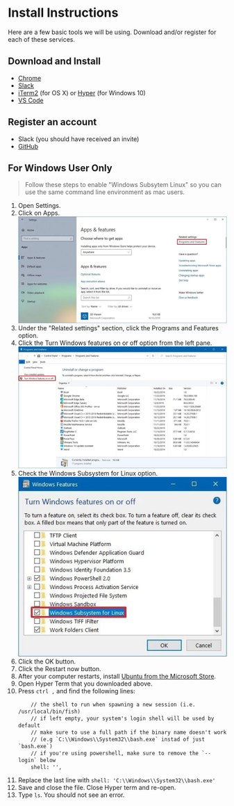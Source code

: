 # Install Instructions

Here are a few basic tools we will be using. Download and/or register for each of these services.

## Download and Install
* [Chrome](https://www.google.com/chrome/)
* [Slack](https://slack.com/downloads)
* [iTerm2](https://www.iterm2.com/downloads.html) (for OS X) or [Hyper](https://hyper.is) (for Windows 10)
* [VS Code](https://code.visualstudio.com/Download)

## Register an account
* Slack (you should have received an invite)
* [GitHub](https://github.com/join?ref_cta=Sign+up&ref_loc=header+logged+out&ref_page=%2F&source=header-home)

## For Windows User Only

> Follow these steps to enable "Windows Subsytem Linux" so you can use the same command line environment as mac users.

1. Open Settings.
2. Click on Apps.
    ![Programs and features screen shot](./images/apps-features-programsfeatures-option.webp)
3. Under the "Related settings" section, click the Programs and Features option.
4. Click the Turn Windows features on or off option from the left pane.
    ![Turn Windows features on or off screen shot](./images/controlpanel-turn-windows-features-option.webp)
5. Check the Windows Subsystem for Linux option.
    ![Windows Subsystem for Linux option screen shot](./images/enable-windows-subsystem-linux-windows-10.webp)
6. Click the OK button.
7. Click the Restart now button.
8. After your computer restarts, install [Ubuntu from the Microsoft Store](https://www.microsoft.com/en-us/p/ubuntu/9nblggh4msv6?irgwc=1&OCID=AID2000142_aff_7593_159229&tduid=%28ir__61iffalgm0kftxpwxkqdydtlre2xneyigakslxxg00%29%287593%29%28159229%29%28%29%28UUwpUdUnU72700YYwYg%29&irclickid=_61iffalgm0kftxpwxkqdydtlre2xneyigakslxxg00&activetab=pivot:overviewtab).
9. Open Hyper Term that you downloaded above.
10. Press `ctrl ,` and find the following lines:
    ```
        // the shell to run when spawning a new session (i.e. /usr/local/bin/fish)
        // if left empty, your system's login shell will be used by default
        // make sure to use a full path if the binary name doesn't work
        // (e.g `C:\\Windows\\System32\\bash.exe` instad of just `bash.exe`)
        // if you're using powershell, make sure to remove the `--login` below
        shell: '',
    ```
11. Replace the last line with `shell: 'C:\\Windows\\System32\\bash.exe'`
12. Save and close the file. Close Hyper term and re-open.
13. Type `ls`. You should not see an error.